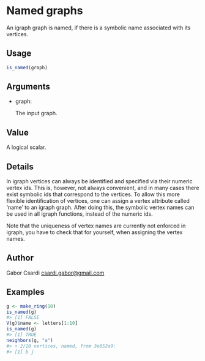 # Named graphs

An igraph graph is named, if there is a symbolic name associated with
its vertices.

## Usage

``` r
is_named(graph)
```

## Arguments

- graph:

  The input graph.

## Value

A logical scalar.

## Details

In igraph vertices can always be identified and specified via their
numeric vertex ids. This is, however, not always convenient, and in many
cases there exist symbolic ids that correspond to the vertices. To allow
this more flexible identification of vertices, one can assign a vertex
attribute called ‘name’ to an igraph graph. After doing this, the
symbolic vertex names can be used in all igraph functions, instead of
the numeric ids.

Note that the uniqueness of vertex names are currently not enforced in
igraph, you have to check that for yourself, when assigning the vertex
names.

## Author

Gabor Csardi <csardi.gabor@gmail.com>

## Examples

``` r
g <- make_ring(10)
is_named(g)
#> [1] FALSE
V(g)$name <- letters[1:10]
is_named(g)
#> [1] TRUE
neighbors(g, "a")
#> + 2/10 vertices, named, from 3e052a9:
#> [1] b j
```
